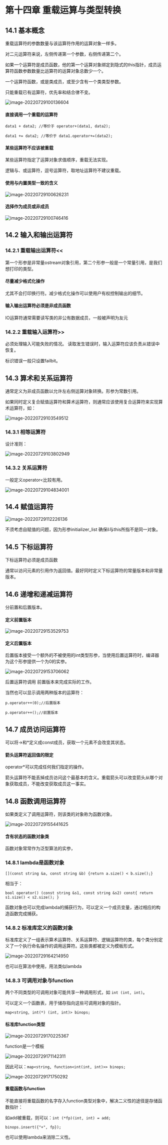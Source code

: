 # 第十四章 重载运算与类型转换

## 14.1 基本概念

重载运算符的参数数量与该运算符作用的运算对象一样多。

对二元运算符来说，左侧传递第一个参数，右侧传递第二个。

如果一个运算符是成员函数，他的第一个运算对象绑定到隐式的this指针，成员运算符函数参数数量比运算符的运算对象总数少一个。

一个运算符函数，或是类成员，或至少含有一个类类型参数。

只能重载已有运算符，优先率和结合律不变。

![image-20220729100136604](C:\Users\18265\AppData\Roaming\Typora\typora-user-images\image-20220729100136604.png)

#### 直接调用一个重载的运算符

`data1 + data2; //等价于 operator+(data1, data2);`

`data1 += data2; //等价于 data1.operator+=(data2);`

#### 某些运算符不应该被重载

某些运算符指定了运算对象求值顺序，重载无法实现。

逻辑与、或运算符，逗号运算符，取地址运算符不建议重载。

#### 使用与内置类型一致的含义

![image-20220729100626231](C:\Users\18265\AppData\Roaming\Typora\typora-user-images\image-20220729100626231.png)

#### 选择作为成员或非成员

![image-20220729100746416](C:\Users\18265\AppData\Roaming\Typora\typora-user-images\image-20220729100746416.png)

## 14.2 输入和输出运算符

### 14.2.1 重载输出运算符<<

第一个形参是非常量ostream对象引用，第二个形参一般是一个常量引用，是我们想打印的类型。

#### 尽量减少格式化操作

尤其不会打印换行符。减少格式化操作可以使用户有权控制输出的细节。

#### 输入输出运算符必须是非成员函数

IO运算符通常需要读写类的非公有数据成员，一般被声明为友元

### 14.2.2 重载输入运算符>> 

必须处理输入可能失败的情况。 读取发生错误时，输入运算符应该负责从错误中恢复。

标识错误一般只设置failbit。

## 14.3 算术和关系运算符

通常定义为非成员函数以允许左右侧运算对象转换。形参为常数引用。

如果同时定义复合赋值运算符和算术运算符，则通常应该使用复合运算符来实现算术运算符，如：

![image-20220729103549512](C:\Users\18265\AppData\Roaming\Typora\typora-user-images\image-20220729103549512.png)

### 14.3.1 相等运算符

设计准则：

![image-20220729103802949](C:\Users\18265\AppData\Roaming\Typora\typora-user-images\image-20220729103802949.png)

### 14.3.2 关系运算符

一般定义operator<比较有用。

![image-20220729104834001](C:\Users\18265\AppData\Roaming\Typora\typora-user-images\image-20220729104834001.png)

##  14.4 赋值运算符

![image-20220729112226136](C:\Users\18265\AppData\Roaming\Typora\typora-user-images\image-20220729112226136.png)

不须考虑自赋值的问题，因为形参initializer_list<string> 确保il与this所指不是同一对象。

## 14.5 下标运算符

下标运算符必须是成员函数

通常以访问元素的引用作为返回值。最好同时定义下标运算符的常量版本和非常量版本。

## 14.6 递增和递减运算符

分前置和后置版本。

#### 定义前置版本

![image-20220729153529753](C:\Users\18265\AppData\Roaming\Typora\typora-user-images\image-20220729153529753.png)

#### 定义后置版本

后置版本接受一个额外的不被使用的int类型形参，当使用后置运算符时，编译器为这个形参提供一个为0的实参。

![image-20220729153706062](C:\Users\18265\AppData\Roaming\Typora\typora-user-images\image-20220729153706062.png)

后置运算符调用 前置版本来完成实际的工作。

当然也可以显示调用两种版本的运算符：

`p.operator++(0);//后置版本`

`p.operator++();//前置版本`

## 14.7 成员访问运算符

可以将->和*定义成const成员，获取一个元素不会改变其状态。

#### 箭头运算符返回值的限定

operator*可以完成任何我们指定的操作。

箭头运算符不能丢掉成员访问这个最基本的含义。重载箭头可以改变箭头从哪个对象获取成员，不能改变获取成员这一事实。

## 14.8 函数调用运算符

如果类定义了调用运算符，则该类的对象称为函数对象。

![image-20220729155441625](C:\Users\18265\AppData\Roaming\Typora\typora-user-images\image-20220729155441625.png)

#### 含有状态的函数对象类

函数对象常常作为泛型算法的实参，

### 14.8.1 lambda是函数对象

`[](const string &a, const string &b) {return a.size() < b.size();}`

相当于：

`bool operator() (const string &s1, const string &s2) const{ return s1.size() < s2.size(); }`

函数对象也可以完成lambda的捕获行为，可以定义一个成员变量，通过相应的构造函数完成捕获。

### 14.8.2 标准库定义的函数对象

标准库定义了一组表示算术运算符、关系运算符、逻辑运算符的类，每个类分别定义了一个执行命名操作的调用运算符。这些类都被定义为模板形式。

![image-20220729164214950](C:\Users\18265\AppData\Roaming\Typora\typora-user-images\image-20220729164214950.png)

也可以在算法中使用，用法类似lambda

### 14.8.3 可调用对象与function

两个不同类型的可调用对象可能共享一种调用形式，如 `int (int, int)`。

可以定义一个函数表，用于储存指向这些可调用对象的指针。

`map<string, int(*) (int, int)> binops;`

#### 标准库function类型

![image-20220729170225367](C:\Users\18265\AppData\Roaming\Typora\typora-user-images\image-20220729170225367.png)

function是一个模板

![image-20220729171142311](C:\Users\18265\AppData\Roaming\Typora\typora-user-images\image-20220729171142311.png)

因此可以：`map<string, function<int(int, int)>> binops;`

![image-20220729171750292](C:\Users\18265\AppData\Roaming\Typora\typora-user-images\image-20220729171750292.png)

#### 重载函数与function

不能直接将重载函数的名字存入function类型对象中，解决二义性的途径是存储函数指针：

如add被重载，则可以：`int (*fp)(int, int) = add;`

`binops.insert({"+", fp});`

也可以使用lambda来消除二义性。

